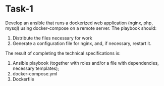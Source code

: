 # Task-1 
Develop an ansible that runs a dockerized web application (nginx, php, mysql) using docker-compose on a remote server.
The playbook should:
1. Distribute the files necessary for work
2. Generate a configuration file for nginx, and, if necessary, restart it.

The result of completing the technical specifications is:
1. Ansible playbook (together with roles and/or a file with dependencies, necessary templates);
2. docker-compose.yml
3. Dockerfile
